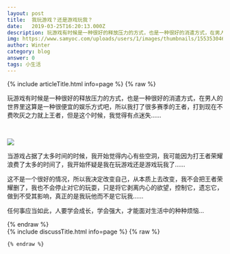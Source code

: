 ```yaml
---
layout: post
title:  我玩游戏？还是游戏玩我？
date:   2019-03-25T16:20:13.000Z
description: 玩游戏有时候是一种很好的释放压力的方式，也是一种很好的消遣方式，在男人的世界里这算是一种很便宜的娱乐方式吧，所以我打了很多赛季的王者，打到现在不费吹灰之力就上王...
img: https://www.samyoc.com/uploads/users/1/images/thumbnails/1553530461593.png
author: Winter
category: blog
answer: 0
tags: 小生活
---
```

<div class="article-root">
  <div class="article">
    {% include articleTitle.html info=page %}
    {% raw %}
    <div class="article-content"><p>玩游戏有时候是一种很好的释放压力的方式，也是一种很好的消遣方式，在男人的世界里这算是一种很便宜的娱乐方式吧，所以我打了很多赛季的王者，打到现在不费吹灰之力就上王者，但是这个时候，我觉得有点迷失&hellip;&hellip;</p>

<p>&nbsp;</p>

<p><img class="thumb-img" src="https://www.samyoc.com/uploads/users/1/images/1553530461593.png" style="max-width:100%" /></p>

<p>当游戏占据了太多时间的时候，我开始觉得内心有些空洞，我可能因为打王者荣耀浪费了太多的时间了，我开始怀疑是我在玩游戏还是游戏玩我了&hellip;&hellip;</p>

<p>这不是一个很好的情况，所以我决定改变自己，从本质上去改变，我不会把王者荣耀删了，我也不会停止对它的玩耍，只是将它剥离内心的欲望，控制它，遗忘它，做到不受其影响，真正的是我玩他而不是它玩我&hellip;&hellip;</p>

<p>任何事应当如此，人要学会成长，学会强大，才能面对生活中的种种烦恼&hellip;</p>
</div>
    {% endraw %}
  </div>

  <div class="discuss-wrapper">
    {% include discussTitle.html info=page %}
    {% raw %}
    
    {% endraw %}
  </div>
<div>
